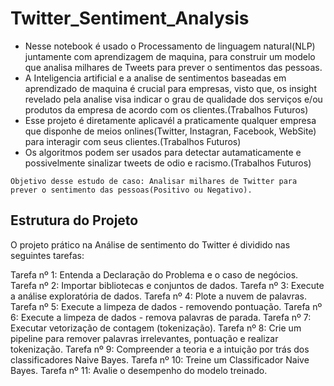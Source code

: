 # Twitter_Sentiment_Analysis
- Nesse notebook é usado o Processamento de linguagem natural(NLP) juntamente com aprendizagem de maquina, para construir um modelo que analisa milhares de Tweets para prever o sentimentos das pessoas.
- A Inteligencia artificial e a analise de sentimentos baseadas em aprendizado de maquina é crucial para empresas, visto que, os insight revelado pela analise visa indicar o grau de qualidade dos serviços e/ou produtos da empresa de acordo com os clientes.(Trabalhos Futuros)
- Esse projeto é diretamente aplicavél a praticamente qualquer empresa que disponhe de meios onlines(Twitter, Instagran, Facebook, WebSite) para interagir com seus clientes.(Trabalhos Futuros)
- Os algoritmos podem ser usados para detectar autamaticamente e possivelmente sinalizar tweets de odio e racismo.(Trabalhos Futuros)

`Objetivo desse estudo de caso: Analisar milhares de Twitter para prever o sentimento das pessoas(Positivo ou Negativo).`

## Estrutura do Projeto
O projeto prático na Análise de sentimento do Twitter é dividido nas seguintes tarefas:

Tarefa nº 1: Entenda a Declaração do Problema e o caso de negócios.
Tarefa nº 2: Importar bibliotecas e conjuntos de dados.
Tarefa nº 3: Execute a análise exploratória de dados.
Tarefa nº 4: Plote a nuvem de palavras.
Tarefa nº 5: Execute a limpeza de dados - removendo pontuação.
Tarefa nº 6: Execute a limpeza de dados - remova palavras de parada.
Tarefa nº 7: Executar vetorização de contagem (tokenização).
Tarefa nº 8: Crie um pipeline para remover palavras irrelevantes, pontuação e realizar tokenização.
Tarefa nº 9: Compreender a teoria e a intuição por trás dos classificadores Naive Bayes.
Tarefa nº 10: Treine um Classificador Naive Bayes.
Tarefa nº 11: Avalie o desempenho do modelo treinado.
